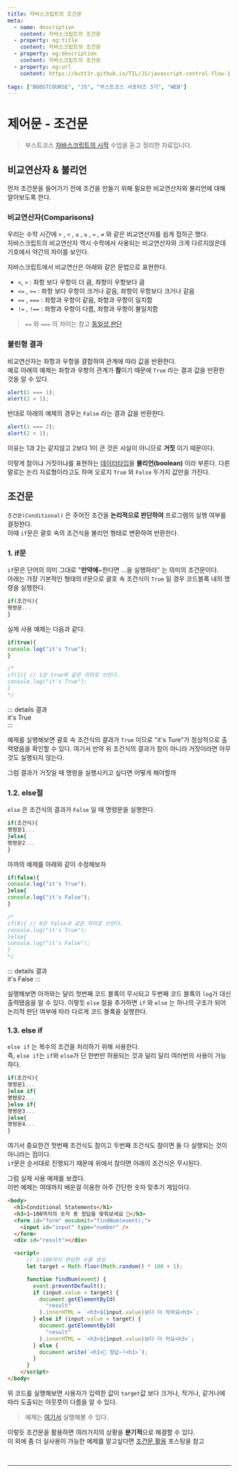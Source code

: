 ```yaml
---
title: 자바스크립트의 조건문
meta:
  - name: description
    content: 자바스크립트의 조건문
  - property: og:title
    content: 자바스크립트의 조건문
  - property: og:description
    content: 자바스크립트의 조건문
  - property: og:url
    content: https://butt3r.github.io/TIL/JS/javascript-control-flow-1.html
    
tags: ["BOOSTCOURSE", "JS", "부스트코스 서포터즈 3기", "WEB"]
---
```


제어문 - 조건문 <Badge text="boostcourse" />
================

> 부스트코스 [자바스크립트의 시작](https://www.boostcourse.org/cs124/lecture/194606) 수업을 듣고 정리한 자료입니다.


## 비교연산자 & 불리언

먼저 조건문을 들어가기 전에 조건을 만들기 위해 필요한 비교연산자와 불리언에 대해 알아보도록 한다.

### 비교연산자(Comparisons)

우리는 수학 시간에  `>` , `<` , `≤` , `≥` , `=` , `≠`  와 같은 비교연산자를 쉽게 접하곤 했다.   
자바스크립트의 비교연산자 역시 수학에서 사용되는 비교연산자와 크게 다르지않은데 기호에서 약간의 차이를 보인다.

자바스크립트에서 비교연산은 아래와 같은 문법으로 표현한다.

- `<`, `>`  : 좌항 보다 우항이 더 큼, 좌항이 우항보다 큼
- `<=` , `>=`  : 좌항 보다 우항이 크거나 같음, 좌항이 우항보다 크거나 같음
- `==` , `===` : 좌항과 우항이 같음, 좌항과 우항이 일치함
- `!=` , `!==` : 좌항과 우항이 다름, 좌항과 우항이 불일치함

 > `==` 와 `===` 의 차이는 참고 [동일성 판단](https://developer.mozilla.org/ko/docs/Web/JavaScript/Equality_comparisons_and_sameness)

### 불린형 결과

비교연산자는 좌항과 우항을 결합하여 관계에 따라 값을 반환한다.   
예로 아래의 예제는 좌항과 우항의 관계가 **참**이기 때문에 `True` 라는 결과 값을 반환한 것을 알 수 있다.

```js
alert(1 === 1);
alert(2 > 1);
```

반대로 아래의 예제의 경우는 `False` 라는 결과 값을 반환한다.

```js
alert(1 === 2);
alert(2 < 1);
```

이유는 1과 2는 같지않고 2보다 1이 큰 것은 사실이 아니므로 **거짓** 이기 때문이다.

이렇게 참이냐 거짓이냐를 표현하는 [데이터타입](https://butt3r.github.io/TIL/JS/javascript-data-type.html)을 **불리언(boolean)** 이라 부른다. 다른 말로는 논리 자료형이라고도 하며 오로지 `True` 와 `False` 두가지 값만을 가진다. 

## 조건문

`조건문(Conditional)` 은 주어진 조건을 **논리적으로 판단하여** 프로그램의 실행 여부를 결정한다.   
이때 `if`문은 괄호 속의 조건식을 불리언 형태로 변환하여 반환한다.

### 1. if문

`if`문은 단어의 의미 그대로 "**만약에**~한다면 ...을 실행하라" 는 의미의 조건문이다.   
아래는 가장 기본적인 형태의 if문으로 괄호 속 조건식이 `True` 일 경우 코드블록 내의 명령을 실행한다.

```js
if(조건식){
명령문...
}
```

실제 사용 예제는 다음과 같다.

```js
if(true){
console.log("it's True");
}

/*
if(1){ // 1은 true와 같은 의미로 쓰인다.
console.log("it's True");
}
*/
```

::: details 결과     
it's True   
::: 

예제를 실행해보면 괄호 속 조건식의 결과가 `True` 이므로 "it's Ture"가 정상적으로 출력됐음을 확인할 수 있다.    여기서 만약 위 조건식의 결과가 참이 아니라 거짓이라면 아무것도 실행되지 않는다.

그럼 결과가 거짓일 때 명령을 실행시키고 싶다면 어떻게 해야할까

### 1.2. else절

`else` 은 조건식의 결과가 `False` 일 때 명령문을 실행한다.   

```js
if(조건식){
명령문1...
}else{
명령문2...
}
```

아까의 예제를 아래와 같이 수정해보자

```js
if(false){
console.log("it's True");
}else{
console.log("it's False");
}

/*
if(0){ // 0은 false과 같은 의미로 쓰인다.
console.log("it's True");
}else{
console.log("it's False");
}
*/
```

::: details 결과     
it's False
::: 



실행해보면 아까와는 달리 첫번째 코드 블록이 무시되고 두번째 코드 블록의 `log`가 대신 출력됐음을 알 수 있다. 이렇듯  `else` 절을 추가하면 `if` 와 `else` 는 하나의 구조가 되어 논리적 판단 여부에 따라 다르게 코드 블록을 실행한다.

### 1.3. else if

`else if` 는 복수의 조건을 처리하기 위해 사용한다.   
즉, `else if`는 `if`와 `else`가 단 한번만 허용되는 것과 달리 달리 여러번의 사용이 가능하다. 

```js
if(조건식){
명령문1...
}else if{
명령문2...
}else if{
명령문3...
}else{
명령문4...
}
```

여기서 중요한건 첫번째 조건식도 참이고 두번째 조건식도 참이면 둘 다 실행되는 것이 아니라는 점이다.   
`if`문은 순서대로 진행되기 때문에 위에서 참이면 아래의 조건식은 무시된다.

그럼 실제 사용 예제를 보겠다.   
이번 예제는 여태까지 배운걸 이용한 아주 간단한 숫자 맞추기 게임이다.
```html
<body>
  <h1>Conditional Statements</h1>
  <h3>1~100까지의 숫자 중 정답을 맞춰보세요 🧐</h3>
  <form id="form" onsubmit="findNum(event);">
    <input id="input" type="number" />
  </form>
  <div id="result"></div>

  <script>
      // 1~100까지 랜덤한 수를 생성
      let target = Math.floor(Math.random() * 100 + 1);

      function findNum(event) {
        event.preventDefault();
        if (input.value > target) {
          document.getElementById(
            "result"
          ).innerHTML = `<h3>${input.value}보다 더 작아요<h3>`;
        } else if (input.value < target) {
          document.getElementById(
            "result"
          ).innerHTML = `<h3>${input.value}보다 더 커요<h3>`;
        } else {
          document.write(`<h1>🎊 정답~!<h1>`);
        }
      }
    </script>
</body>

```

위 코드를 실행해보면 사용자가 입력한 값이 `target`값 보다 크거나, 작거나, 같거나에 따라 도출되는 아웃풋이 다름을 알 수 있다.

> 예제는 [여기서](https://codepen.io/butt3r/pen/qBazWNO) 실행해볼 수 있다.

이렇듯 조건문을 활용하면 여러가지의 상황을 **분기적**으로 해결할 수 있다.   
이 외에 좀 더 실사용이 가능한 예제를 알고싶다면 [조건문 활용](https://butt3r.github.io/TIL/javascript-Control-flow-2.html) 포스팅을 참고

<br>


---
<TagLinks />